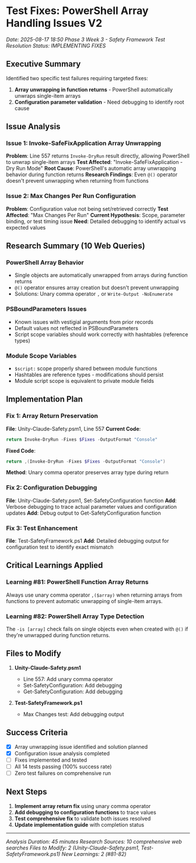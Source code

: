 # Test Fixes: PowerShell Array Handling Issues V2
*Date: 2025-08-17 18:50*
*Phase 3 Week 3 - Safety Framework Test Resolution*
*Status: IMPLEMENTING FIXES*

## Executive Summary

Identified two specific test failures requiring targeted fixes:
1. **Array unwrapping in function returns** - PowerShell automatically unwraps single-item arrays
2. **Configuration parameter validation** - Need debugging to identify root cause

## Issue Analysis

### Issue 1: Invoke-SafeFixApplication Array Unwrapping
**Problem**: Line 557 returns `Invoke-DryRun` result directly, allowing PowerShell to unwrap single-item arrays
**Test Affected**: "Invoke-SafeFixApplication - Dry Run Mode"
**Root Cause**: PowerShell's automatic array unwrapping behavior during function returns
**Research Findings**: Even `@()` operator doesn't prevent unwrapping when returning from functions

### Issue 2: Max Changes Per Run Configuration
**Problem**: Configuration value not being set/retrieved correctly
**Test Affected**: "Max Changes Per Run"
**Current Hypothesis**: Scope, parameter binding, or test timing issue
**Need**: Detailed debugging to identify actual vs expected values

## Research Summary (10 Web Queries)

### PowerShell Array Behavior
- Single objects are automatically unwrapped from arrays during function returns
- `@()` operator ensures array creation but doesn't prevent unwrapping
- Solutions: Unary comma operator `,` or `Write-Output -NoEnumerate`

### PSBoundParameters Issues
- Known issues with vestigial arguments from prior records
- Default values not reflected in PSBoundParameters
- Script scope variables should work correctly with hashtables (reference types)

### Module Scope Variables
- `$script:` scope properly shared between module functions
- Hashtables are reference types - modifications should persist
- Module script scope is equivalent to private module fields

## Implementation Plan

### Fix 1: Array Return Preservation
**File**: Unity-Claude-Safety.psm1, Line 557
**Current Code**:
```powershell
return Invoke-DryRun -Fixes $Fixes -OutputFormat "Console"
```
**Fixed Code**:
```powershell
return ,(Invoke-DryRun -Fixes $Fixes -OutputFormat "Console")
```
**Method**: Unary comma operator preserves array type during return

### Fix 2: Configuration Debugging
**File**: Unity-Claude-Safety.psm1, Set-SafetyConfiguration function
**Add**: Verbose debugging to trace actual parameter values and configuration updates
**Add**: Debug output to Get-SafetyConfiguration function

### Fix 3: Test Enhancement
**File**: Test-SafetyFramework.ps1
**Add**: Detailed debugging output for configuration test to identify exact mismatch

## Critical Learnings Applied

### Learning #81: PowerShell Function Array Returns
Always use unary comma operator `,($array)` when returning arrays from functions to prevent automatic unwrapping of single-item arrays.

### Learning #82: PowerShell Array Type Detection
The `-is [array]` check fails on single objects even when created with `@()` if they're unwrapped during function returns.

## Files to Modify

1. **Unity-Claude-Safety.psm1**
   - Line 557: Add unary comma operator
   - Set-SafetyConfiguration: Add debugging
   - Get-SafetyConfiguration: Add debugging

2. **Test-SafetyFramework.ps1**
   - Max Changes test: Add debugging output

## Success Criteria

- [x] Array unwrapping issue identified and solution planned
- [x] Configuration issue analysis completed
- [ ] Fixes implemented and tested
- [ ] All 14 tests passing (100% success rate)
- [ ] Zero test failures on comprehensive run

## Next Steps

1. **Implement array return fix** using unary comma operator
2. **Add debugging to configuration functions** to trace values
3. **Test comprehensive fix** to validate both issues resolved
4. **Update implementation guide** with completion status

---
*Analysis Duration: 45 minutes*
*Research Sources: 10 comprehensive web searches*
*Files to Modify: 2 (Unity-Claude-Safety.psm1, Test-SafetyFramework.ps1)*
*New Learnings: 2 (#81-82)*